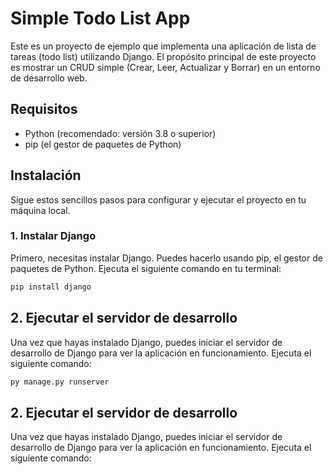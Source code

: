 # Simple Todo List App

Este es un proyecto de ejemplo que implementa una aplicación de lista de tareas (todo list) utilizando Django. El propósito principal de este proyecto es mostrar un CRUD simple (Crear, Leer, Actualizar y Borrar) en un entorno de desarrollo web.

## Requisitos

- Python (recomendado: versión 3.8 o superior)
- pip (el gestor de paquetes de Python)

## Instalación

Sigue estos sencillos pasos para configurar y ejecutar el proyecto en tu máquina local.

### 1. Instalar Django

Primero, necesitas instalar Django. Puedes hacerlo usando pip, el gestor de paquetes de Python. Ejecuta el siguiente comando en tu terminal:

```sh
pip install django
```
## 2. Ejecutar el servidor de desarrollo
Una vez que hayas instalado Django, puedes iniciar el servidor de desarrollo de Django para ver la aplicación en funcionamiento. Ejecuta el siguiente comando:

```sh
py manage.py runserver

```

## 2. Ejecutar el servidor de desarrollo
Una vez que hayas instalado Django, puedes iniciar el servidor de desarrollo de Django para ver la aplicación en funcionamiento. Ejecuta el siguiente comando:
